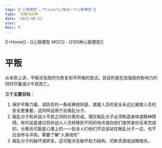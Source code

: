 ```yaml
---
tags: ['心智模型','Projects/每日一个心智模型']
type:  军事与战争
date: '2022-08-22'
star:
desc: ?
---
```

[[+Home]] - [[心智模型 MOC]] - [[100种心智模型]]


# 平叛

从本质上讲，平叛涉及政府为恢复和平所做的尝试。其目的是在加强政府影响力的同时尽量减少平民死亡。


**三个主要目标**：

1. 保护平叛力量。消防员的一条经典规则是，救援人员的安全永远比被救人员的安全更重要。这同样适用于反叛乱分子。  
2. 叛乱分子和非战斗平民之间的分离形成。镇压叛乱分子必须制造身体或精神障碍。有时这是通过将非战斗人员转移到不同的地点或向他们提供身份证来完成的。分离也可能是心理上的——告诉人们他们不应该站在叛乱分子一边，也不应该参与冲突。需要了解“人类地形”  
3. 叛乱分子的破坏或转变。这可能涉及破坏权力结构、切断资源或战略暗杀。





















